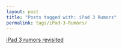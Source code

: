 ```yaml
---
layout: post
title: "Posts tagged with: iPad 3 Rumors"
permalink: tags/iPad-3-Rumors/
---
```

[iPad 3 rumors revisited](/2012/02/ipad-3-rumors-revisited)
